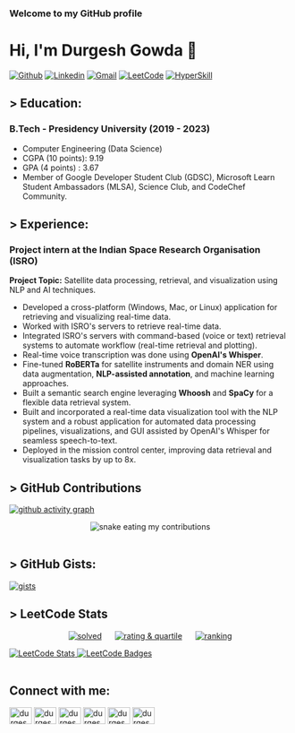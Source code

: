 ### Welcome to my GitHub profile
# Hi, I'm Durgesh Gowda 👋

<!---
<a href="https://github.com/durgeshgowdac" target="blank">
  <img align="right" alt="profile views" src="https://komarev.com/ghpvc/?username=your-durgeshgowdac" />
</a>
-->

[![Github](https://img.shields.io/badge/-Github-100000?&logo=Github&logoColor=white)](https://github.com/durgeshgowdac)
[![Linkedin](https://img.shields.io/badge/-LinkedIn-0077B5?&logo=Linkedin&logoColor=white)](https://www.linkedin.com/in/durgeshgowdac/)
[![Gmail](https://img.shields.io/badge/-Gmail-c14438?&logo=Gmail&logoColor=white)](mailto:durgeshcgowda@gmail.com)
[![LeetCode](https://img.shields.io/badge/-Leetcode-fb8628?&logo=Leetcode&logoColor=black)](https://leetcode.com/durgeshgowdac/)
[![HyperSkill](https://img.shields.io/badge/Hyperskill-100000?logo=jetbrains&logoColor=8C5AFF)](https://hyperskill.org/profile/522832266)

## > Education:
### B.Tech - Presidency University (2019 - 2023)
- Computer Engineering (Data Science)
- CGPA (10 points): 9.19
- GPA  (4 points) : 3.67
- Member of Google Developer Student Club (GDSC), Microsoft Learn Student Ambassadors (MLSA), Science Club, and CodeChef Community.

## > Experience:
### Project intern at the Indian Space Research Organisation (ISRO)

**Project Topic:** Satellite data processing, retrieval, and visualization using NLP and AI techniques.

- Developed a cross-platform (Windows, Mac, or Linux) application for retrieving and visualizing real-time data.
- Worked with ISRO's servers to retrieve real-time data.
- Integrated ISRO's servers with command-based (voice or text) retrieval systems to automate workflow (real-time retrieval and plotting).
- Real-time voice transcription was done using **OpenAI's Whisper**.
- Fine-tuned **RoBERTa** for satellite instruments and domain NER using data augmentation, **NLP-assisted annotation**, and machine learning approaches.
- Built a semantic search engine leveraging **Whoosh** and **SpaCy** for a flexible data retrieval system.
- Built and incorporated a real-time data visualization tool with the NLP system and a robust application for automated data processing pipelines, visualizations, and GUI assisted by OpenAI's Whisper for seamless speech-to-text.
- Deployed in the mission control center, improving data retrieval and visualization tasks by up to 8x.

## > GitHub Contributions
[![github activity graph](https://github-readme-activity-graph.vercel.app/graph?username=durgeshgowdac&theme=react-dark)](https://github.com/durgeshgowdac/)

<div align="center">
  <img alt="snake eating my contributions" src="https://raw.githubusercontent.com/durgeshgowdac/durgeshgowdac/output/github-contribution-grid-snake.svg" />
</div>

</br>

## > GitHub Gists:

<p align="left">
  <a href="https://gist.github.com/durgeshgowdac/edb58670bd65ef45742e9ee522d5ea99" target="blank">
    <img src="https://gists-readme.yizack.com/api/pin?user=durgeshgowdac&id=edb58670bd65ef45742e9ee522d5ea99&owner=true&theme=dark" alt="gists" />
  </a>
</p>

## > LeetCode Stats

<!--
<div align="left">
  <a href="(https://leetcode.com/durgeshgowdac/">
    <img src="https://img.shields.io/badge/dynamic/json?style=flat&color=%23ffa116&label=leetcode.com&suffix=%20problems%20solved&query=solved&url=https%3A%2F%2Fleetcode-badge.vercel.app%2Fapi%2Fusers%2Fdurgeshgowdac&logo=leetcode&logoColor=yellow&labelColor=%23111827&cacheSeconds=604800" alt="solved"
  </a>
  
  <a href="(https://leetcode.com/durgeshgowdac/">
    <img src="https://img.shields.io/badge/dynamic/json?style=flat&labelColor=black&color=%23ffa116&label=Contest%20Rating&query=ratingQuantile&url=https%3A%2F%2Fbadge.xyli.tech/%2Fapi%2Fusers%2Fdurgeshgowdac&logo=leetcode&logoColor=yellow" alt="rating & quartile"
  </a>

  <a href="(https://leetcode.com/durgeshgowdac/">
    <img src="https://img.shields.io/badge/dynamic/json?style=flat&labelColor=black&color=%23ffa116&label=Ranking&query=ranking&url=https%3A%2F%2Fbadge.xyli.tech/%2Fapi%2Fusers%2Fdurgeshgowdac&logo=leetcode&logoColor=yellow" alt="ranking"
  </a>
</div>
-->

<div style="text-align: center;">

  [![solved](https://img.shields.io/badge/dynamic/json?style=flat&color=%23ffa116&label=leetcode.com&suffix=%20problems%20solved&query=solved&url=https%3A%2F%2Fleetcode-badge.vercel.app%2Fapi%2Fusers%2Fdurgeshgowdac&logo=leetcode&logoColor=yellow&labelColor=%23111827&cacheSeconds=604800)](https://leetcode.com/durgeshgowdac/)
  &nbsp;&nbsp;&nbsp;&nbsp;
  [![rating & quartile](https://img.shields.io/badge/dynamic/json?style=flat&labelColor=black&color=%23ffa116&label=Contest%20Rating&query=ratingQuantile&url=https%3A%2F%2Fbadge.xyli.tech%2Fapi%2Fusers%2Fdurgeshgowdac&logo=leetcode&logoColor=yellow)](https://leetcode.com/durgeshgowdac/)
  &nbsp;&nbsp;&nbsp;&nbsp;
  [![ranking](https://img.shields.io/badge/dynamic/json?style=flat&labelColor=black&color=%23ffa116&label=Ranking&query=ranking&url=https%3A%2F%2Fbadge.xyli.tech%2Fapi%2Fusers%2Fdurgeshgowdac&logo=leetcode&logoColor=yellow)](https://leetcode.com/durgeshgowdac/)

</div>


<!--Rating
[![KnlnKS's LeetCode stats](https://leetcode-stats-six.vercel.app/?username=durgeshgowdac&theme=dark)](https://leetcode.com/durgeshgowdac)
-->

<div>
  <a href="https://leetcode.com/durgeshgowdac/" target="blank">
    <img src="https://leetcard.jacoblin.cool/durgeshgowdac?theme=light&font=DM%20Sans&ext=heatmap" alt="LeetCode Stats">
  </a>
  
  <a href="https://leetcode.com/durgeshgowdac/" target="blank">
    <img src="https://leetcode-badge-showcase.vercel.app/api?username=durgeshgowdac" alt="LeetCode Badges">
  </a>
</div>

</br>

## Connect with me:
<p align="left">
  <a href="https://twitter.com/durgeshgowdac" target="blank"><img align="center" src="https://raw.githubusercontent.com/rahuldkjain/github-profile-readme-generator/master/src/images/icons/Social/twitter.svg" alt="durgeshgowdac" height="30" width="40" /></a>
  <a href="https://linkedin.com/in/durgeshgowdac" target="blank"><img align="center" src="https://raw.githubusercontent.com/rahuldkjain/github-profile-readme-generator/master/src/images/icons/Social/linked-in-alt.svg" alt="durgeshgowdac" height="30" width="40" /></a>
  <a href="https://kaggle.com/durgeshgowdac" target="blank"><img align="center" src="https://raw.githubusercontent.com/rahuldkjain/github-profile-readme-generator/master/src/images/icons/Social/kaggle.svg" alt="durgeshgowdac" height="30" width="40" /></a>
  <a href="https://instagram.com/durgeshgowdac" target="blank"><img align="center" src="https://raw.githubusercontent.com/rahuldkjain/github-profile-readme-generator/master/src/images/icons/Social/instagram.svg" alt="durgeshgowdac" height="30" width="40" /></a>
  <a href="https://www.hackerrank.com/durgeshgowdac" target="blank"><img align="center" src="https://raw.githubusercontent.com/rahuldkjain/github-profile-readme-generator/master/src/images/icons/Social/hackerrank.svg" alt="durgeshgowdac" height="30" width="40" /></a>
  <a href="https://www.leetcode.com/durgeshgowdac" target="blank"><img align="center" src="https://raw.githubusercontent.com/rahuldkjain/github-profile-readme-generator/master/src/images/icons/Social/leet-code.svg" alt="durgeshgowdac" height="30" width="40" /></a>
</p>

